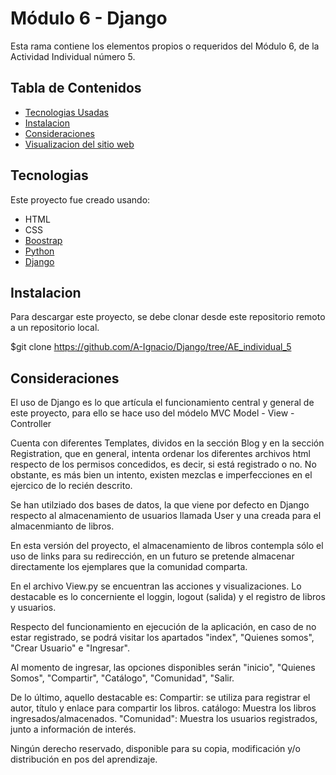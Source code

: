 # Módulo 6 - Django

Esta rama contiene los elementos propios o requeridos del Módulo 6, de la Actividad Individual número 5.

## Tabla de Contenidos

* [Tecnologias Usadas](#Tecnologias)
* [Instalacion](#Instalacion)
* [Consideraciones](#Consideraciones)
* [Visualizacion del sitio web](#Visualizacion)

<a name="Tecnologias"></a>
## Tecnologias

Este proyecto fue creado usando:
* HTML
* CSS
* [Boostrap](https://getbootstrap.com/)
* [Python](https://www.python.org/)
* [Django](https://www.djangoproject.com/)  


<a name="Instalacion"></a>
## Instalacion
Para descargar este proyecto, se debe clonar desde este repositorio remoto a un repositorio local.

$git clone https://github.com/A-Ignacio/Django/tree/AE_individual_5

<a name="Consideraciones"></a>
## Consideraciones

El uso de Django es lo que artícula el funcionamiento central y general de este proyecto, para ello se hace uso del módelo MVC Model - View - Controller

Cuenta con diferentes Templates, dividos en la sección Blog y en la sección Registration, que en general, intenta ordenar los diferentes archivos html respecto de los permisos concedidos, es decir, si está registrado o no. No obstante, es más bien un intento, existen mezclas e imperfecciones en el ejercico de lo recién descrito.

Se han utilziado dos bases de datos, la que viene por defecto en Django respecto al almacenamiento de usuarios llamada User y una creada para el almacenmianto de libros.

En esta versión del proyecto, el almacenamiento de libros contempla sólo el uso de links para su redirección, en un futuro se pretende almacenar directamente los ejemplares que la comunidad comparta.

En el archivo View.py se encuentran las acciones y visualizaciones. Lo destacable es lo concerniente el loggin, logout (salida) y el registro de libros y usuarios.

Respecto del funcionamiento en ejecución de la aplicación, en caso de no estar registrado, se podrá visitar los apartados "index", "Quienes somos", "Crear Usuario" e "Ingresar".

Al momento de ingresar, las opciones disponibles serán "inicio", "Quienes Somos", "Compartir", "Catálogo", "Comunidad", "Salir.

De lo último, aquello destacable es:
  Compartir: se utiliza para registrar el autor, título y enlace para compartir los libros.
  catálogo: Muestra los libros ingresados/almacenados.
  "Comunidad": Muestra los usuarios registrados, junto a información de interés.
  
Ningún derecho reservado, disponible para su copia, modificación y/o distribución en pos del aprendizaje.
